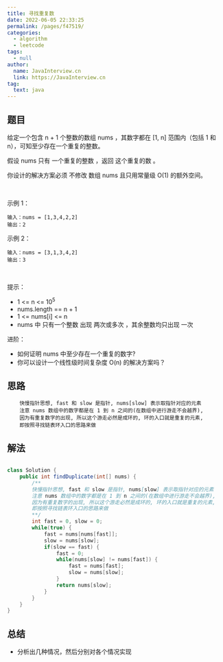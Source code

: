 ```yaml
---
title: 寻找重复数
date: 2022-06-05 22:33:25
permalink: /pages/f47519/
categories: 
  - algorithm
  - leetcode
tags: 
  - null
author: 
  name: JavaInterview.cn
  link: https://JavaInterview.cn
tag: 
  text: java
---
```




## 题目

给定一个包含 n + 1 个整数的数组 nums ，其数字都在 [1, n] 范围内（包括 1 和 n），可知至少存在一个重复的整数。

假设 nums 只有 一个重复的整数 ，返回 这个重复的数 。

你设计的解决方案必须 不修改 数组 nums 且只用常量级 O(1) 的额外空间。

 

示例 1：

    输入：nums = [1,3,4,2,2]
    输出：2
示例 2：

    输入：nums = [3,1,3,4,2]
    输出：3
 

提示：

- 1 <= n <= 10<sup>5</sup>
- nums.length == n + 1
- 1 <= nums[i] <= n
- nums 中 只有一个整数 出现 两次或多次 ，其余整数均只出现 一次

进阶：

- 如何证明 nums 中至少存在一个重复的数字?
- 你可以设计一个线性级时间复杂度 O(n) 的解决方案吗？



## 思路

        快慢指针思想, fast 和 slow 是指针, nums[slow] 表示取指针对应的元素
        注意 nums 数组中的数字都是在 1 到 n 之间的(在数组中进行游走不会越界),
        因为有重复数字的出现, 所以这个游走必然是成环的, 环的入口就是重复的元素, 
        即按照寻找链表环入口的思路来做

## 解法
```java

class Solution {
    public int findDuplicate(int[] nums) {
        /**
        快慢指针思想, fast 和 slow 是指针, nums[slow] 表示取指针对应的元素
        注意 nums 数组中的数字都是在 1 到 n 之间的(在数组中进行游走不会越界),
        因为有重复数字的出现, 所以这个游走必然是成环的, 环的入口就是重复的元素, 
        即按照寻找链表环入口的思路来做
        **/
        int fast = 0, slow = 0;
        while(true) {
            fast = nums[nums[fast]];
            slow = nums[slow];
            if(slow == fast) {
                fast = 0;
                while(nums[slow] != nums[fast]) {
                    fast = nums[fast];
                    slow = nums[slow];
                }
                return nums[slow];
            }
        }
    }
}
```

## 总结

- 分析出几种情况，然后分别对各个情况实现 

